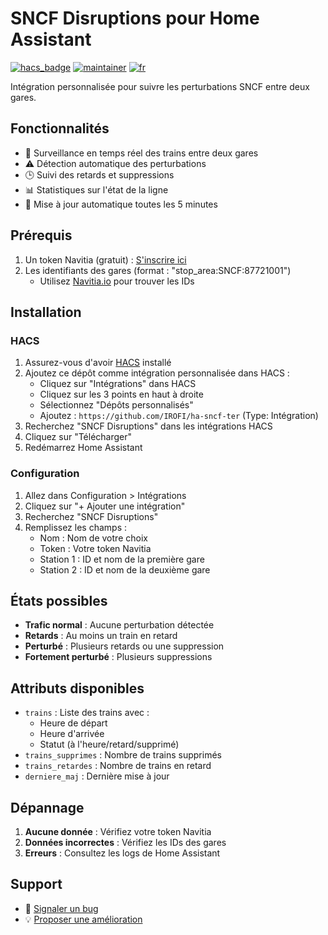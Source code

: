 # SNCF Disruptions pour Home Assistant

[![hacs_badge](https://img.shields.io/badge/HACS-Custom-orange.svg)](https://github.com/custom-components/hacs)
[![maintainer](https://img.shields.io/badge/maintainer-%40IROFI-blue.svg)](https://github.com/IROFI)
[![fr](https://img.shields.io/badge/lang-fr-yellow.svg)](https://github.com/IROFI/ha-sncf-ter/blob/main/README.md)

Intégration personnalisée pour suivre les perturbations SNCF entre deux gares.

## Fonctionnalités

- 🚉 Surveillance en temps réel des trains entre deux gares
- ⚠️ Détection automatique des perturbations
- 🕒 Suivi des retards et suppressions
- 📊 Statistiques sur l'état de la ligne
- 🔄 Mise à jour automatique toutes les 5 minutes

## Prérequis

1. Un token Navitia (gratuit) : [S'inscrire ici](https://navitia.io/register/)
2. Les identifiants des gares (format : "stop_area:SNCF:87721001")
   - Utilisez [Navitia.io](https://api.navitia.io/) pour trouver les IDs

## Installation

### HACS

1. Assurez-vous d'avoir [HACS](https://hacs.xyz/) installé
2. Ajoutez ce dépôt comme intégration personnalisée dans HACS :
   - Cliquez sur "Intégrations" dans HACS
   - Cliquez sur les 3 points en haut à droite
   - Sélectionnez "Dépôts personnalisés"
   - Ajoutez : `https://github.com/IROFI/ha-sncf-ter` (Type: Intégration)
3. Recherchez "SNCF Disruptions" dans les intégrations HACS
4. Cliquez sur "Télécharger"
5. Redémarrez Home Assistant

### Configuration

1. Allez dans Configuration > Intégrations
2. Cliquez sur "+ Ajouter une intégration"
3. Recherchez "SNCF Disruptions"
4. Remplissez les champs :
   - Nom : Nom de votre choix
   - Token : Votre token Navitia
   - Station 1 : ID et nom de la première gare
   - Station 2 : ID et nom de la deuxième gare

## États possibles

- **Trafic normal** : Aucune perturbation détectée
- **Retards** : Au moins un train en retard
- **Perturbé** : Plusieurs retards ou une suppression
- **Fortement perturbé** : Plusieurs suppressions

## Attributs disponibles

- `trains` : Liste des trains avec :
  - Heure de départ
  - Heure d'arrivée
  - Statut (à l'heure/retard/supprimé)
- `trains_supprimes` : Nombre de trains supprimés
- `trains_retardes` : Nombre de trains en retard
- `derniere_maj` : Dernière mise à jour

## Dépannage

1. **Aucune donnée** : Vérifiez votre token Navitia
2. **Données incorrectes** : Vérifiez les IDs des gares
3. **Erreurs** : Consultez les logs de Home Assistant

## Support

- 🐛 [Signaler un bug](https://github.com/IROFI/ha-sncf-ter/issues)
- 💡 [Proposer une amélioration](https://github.com/IROFI/ha-sncf-ter/issues)